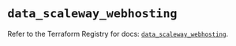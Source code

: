 # `data_scaleway_webhosting`

Refer to the Terraform Registry for docs: [`data_scaleway_webhosting`](https://registry.terraform.io/providers/scaleway/scaleway/2.49.0/docs/data-sources/webhosting).
